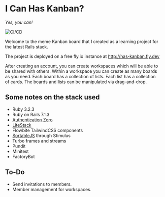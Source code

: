 # I Can Has Kanban?
*Yes, you can!*

![CI/CD](https://github.com/jbigler/i-can-has-kanban/actions/workflows/on_push.yml/badge.svg)

Welcome to the meme Kanban board that I created as a learning project for the latest Rails stack.

The project is deployed on a free fly.io instance at http://has-kanban.fly.dev

After creating an account, you can create workspaces which will be able to be shared with others.
Within a workspace you can create as many boards as you need.
Each board has a collection of lists.
Each list has a collection of cards.
The boards and lists can be manipulated via drag-and-drop.

## Some notes on the stack used
- Ruby 3.2.3
- Ruby on Rails 7.1.3
- [Authentication Zero](https://github.com/lazaronixon/authentication-zero)
- [LiteStack](https://github.com/oldmoe/litestack)
- Flowbite TailwindCSS components
- [SortableJS](https://github.com/SortableJS/Sortable) through Stimulus
- Turbo frames and streams
- Pundit
- Minitest
- FactoryBot

## To-Do
- Send invitations to members.
- Member management for workspaces.
